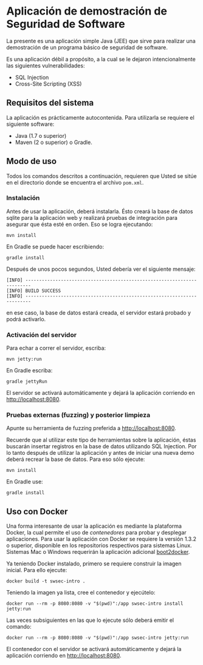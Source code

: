 # Aplicación de demostración de Seguridad de Software #

La presente es una aplicación simple Java (JEE) que sirve para
realizar una demostración de un programa básico de seguridad de software.

Es una aplicación débil a propósito, a la cual se le dejaron intencionalmente
las siguientes vulnerabilidades:

* SQL Injection
* Cross-Site Scripting (XSS)

## Requisitos del sistema ##

La aplicación es prácticamente autocontenida. Para utilizarla se requiere
el siguiente software:

* Java (1.7 o superior)
* Maven (2 o superior) o Gradle.

## Modo de uso ##

Todos los comandos descritos a continuación, requieren que Usted se sitúe
en el directorio donde se encuentra el archivo `pom.xml`.

### Instalación ###

Antes de usar la aplicación, deberá instalarla. Ésto creará la base de datos
sqlite para la aplicación web y realizará pruebas de integración para asegurar
que ésta esté en orden. Eso se logra ejecutando:

    mvn install

En Gradle se puede hacer escribiendo:

    gradle install

Después de unos pocos segundos, Usted debería ver el siguiente mensaje:

    [INFO] ------------------------------------------------------------------------
    [INFO] BUILD SUCCESS
    [INFO] ------------------------------------------------------------------------

en ese caso, la base de datos estará creada, el servidor estará probado y podrá
activarlo.

### Activación del servidor ###

Para echar a correr el servidor, escriba:

    mvn jetty:run

En Gradle escriba:

    gradle jettyRun

El servidor se activará automáticamente y dejará la aplicación corriendo en
<http://localhost:8080>.

### Pruebas externas (fuzzing) y posterior limpieza ###

Apunte su herramienta de fuzzing preferida a <http://localhost:8080>.

Recuerde que al utilizar este tipo de herramientas sobre la aplicación,
éstas buscarán insertar registros en la base de datos utilizando SQL
Injection. Por lo tanto después de utilizar la aplicación y antes de
iniciar una nueva demo deberá recrear la base de datos. Para eso sólo
ejecute:

    mvn install

En Gradle use:

    gradle install

## Uso con Docker ##

Una forma interesante de usar la aplicación es mediante la plataforma Docker,
la cual permite el uso de _contenedores_ para probar y desplegar aplicaciones.
Para usar la aplicación con Docker se requiere la versión 1.3.2 o superior,
disponible en los repositorios respectivos para sistemas Linux. Sistemas Mac o
Windows requerirán la aplicación adicional [boot2docker](https://github.com/boot2docker/boot2docker).

Ya teniendo Docker instalado, primero se requiere construir la imagen inicial.
Para ello ejecute:

    docker build -t swsec-intro .

Teniendo la imagen ya lista, cree el contenedor y ejecútelo:

    docker run --rm -p 8080:8080 -v "$(pwd)":/app swsec-intro install jetty:run

Las veces subsiguientes en las que lo ejecute sólo deberá emitir el
comando:

    docker run --rm -p 8080:8080 -v "$(pwd)":/app swsec-intro jetty:run

El contenedor con el servidor se activará automáticamente y dejará la
aplicación corriendo en <http://localhost:8080>.
